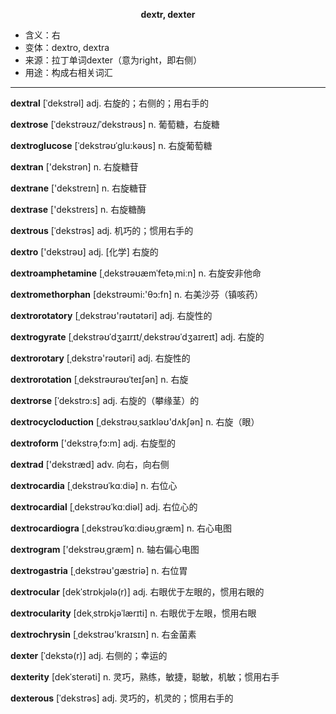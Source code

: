 
**<center>dextr, dexter</center>**

- <span class="definition">含义：右</span>
- <span class="definition">变体：dextro, dextra</span>
- <span class="definition">来源：拉丁单词dexter（意为right，即右侧）</span>
- <span class="definition">用途：构成右相关词汇</span>

---

<span class="vocabulary">**dextral**</span> [ˈdekstrəl] adj. 右旋的；右侧的；用右手的

<span class="vocabulary">**dextrose**</span> [ˈdekstrəʊz/ˈdekstrəʊs] n. 葡萄糖，右旋糖

<span class="vocabulary">**dextroglucose**</span> [ˈdekstrəʊˈɡlu:kəʊs] n. 右旋葡萄糖

<span class="vocabulary">**dextran**</span> ['dekstrən] n. 右旋糖苷

<span class="vocabulary">**dextrane**</span> ['dekstreɪn] n. 右旋糖苷

<span class="vocabulary">**dextrase**</span> ['dekstreɪs] n. 右旋糖酶

<span class="vocabulary">**dextrous**</span> [ˈdekstrəs] adj. 机巧的；惯用右手的

<span class="vocabulary">**dextro**</span> ['dekstrəʊ] adj. [化学] 右旋的

<span class="vocabulary">**dextroamphetamine**</span> [ˌdekstrəʊæmˈfetəˌmiːn] n. 右旋安非他命

<span class="vocabulary">**dextromethorphan**</span> [dekstrəʊmi:'θɔ:fn] n. 右美沙芬（镇咳药）

<span class="vocabulary">**dextrorotatory**</span> [ˌdekstrəʊ'rəʊtətəri] adj. 右旋性的

<span class="vocabulary">**dextrogyrate**</span> [ˌdekstrəʊˈdʒaɪrɪt/ˌdekstrəʊˈdʒaɪreɪt] adj. 右旋的

<span class="vocabulary">**dextrorotary**</span> [ˌdekstrә'rəʊtәri] adj. 右旋性的

<span class="vocabulary">**dextrorotation**</span> [ˌdekstrəʊrəʊˈteɪʃən] n. 右旋

<span class="vocabulary">**dextrorse**</span> [ˈdekstrɔ:s] adj. 右旋的（攀缘茎）的

<span class="vocabulary">**dextrocycloduction**</span> [ˌdekstrəʊˌsaɪkləʊ'dʌkʃәn] n. 右旋（眼）

<span class="vocabulary">**dextroform**</span> ['dekstrәˌfɔ:m] adj. 右旋型的

<span class="vocabulary">**dextrad**</span> ['dekstræd] adv. 向右，向右侧

<span class="vocabulary">**dextrocardia**</span> [ˌdekstrəʊˈkɑːdiə] n. 右位心

<span class="vocabulary">**dextrocardial**</span> [ˌdekstrəʊˈkɑːdiəl] adj. 右位心的

<span class="vocabulary">**dextrocardiogra**</span> [ˌdekstrəʊˈkɑːdiəʊˌɡræm] n. 右心电图

<span class="vocabulary">**dextrogram**</span> ['dekstrəʊˌɡræm] n. 轴右偏心电图

<span class="vocabulary">**dextrogastria**</span> [ˌdekstrəʊ'gæstriә] n. 右位胃

<span class="vocabulary">**dextrocular**</span> [dekˈstrɒkjələ(r)] adj. 右眼优于左眼的，惯用右眼的

<span class="vocabulary">**dextrocularity**</span> [dekˌstrɒkjəˈlærɪti] n. 右眼优于左眼，惯用右眼

<span class="vocabulary">**dextrochrysin**</span> [ˌdekstrəʊ'kraɪsɪn] n. 右金菌素


<span class="vocabulary">**dexter**</span> [ˈdekstə(r)] adj. 右侧的；幸运的

<span class="vocabulary">**dexterity**</span> [dekˈsterəti] n. 灵巧，熟练，敏捷，聪敏，机敏；惯用右手

<span class="vocabulary">**dexterous**</span> [ˈdekstrəs] adj. 灵巧的，机灵的；惯用右手的
